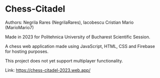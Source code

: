 # Chess-Citadel

Authors: Negrila Rares (NegrilaRares), Iacobescu Cristian Mario (MarioMario7)

Made in 2023 for Politehnica University of Bucharest Scientific Session.

A chess web application made using JavaScript, HTML, CSS and Firebase for hosting purposes.

This project does not yet support multiplayer functionality.

Link: https://chess-citadel-2023.web.app/
